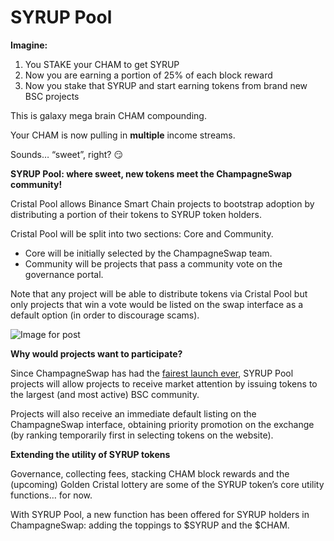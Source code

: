 # SYRUP Pool

**Imagine:**

1. You STAKE your CHAM to get SYRUP
2. Now you are earning a portion of 25% of each block reward
3. Now you stake that SYRUP and start earning tokens from brand new BSC projects

This is galaxy mega brain CHAM compounding.

Your CHAM is now pulling in **multiple** income streams.

Sounds… “sweet”, right? 😏

**SYRUP Pool: where sweet, new tokens meet the ChampagneSwap community!**

Cristal Pool allows Binance Smart Chain projects to bootstrap adoption by distributing a portion of their tokens to SYRUP token holders.

Cristal Pool will be split into two sections: Core and Community.

* Core will be initially selected by the ChampagneSwap team.
* Community will be projects that pass a community vote on the governance portal.

Note that any project will be able to distribute tokens via Cristal Pool but only projects that win a vote would be listed on the swap interface as a default option \(in order to discourage scams\).

![Image for post](https://miro.medium.com/max/3200/0*MkaAxlEeCfLlaoMt)

**Why would projects want to participate?**

Since ChampagneSwap has had the [fairest launch ever](https://medium.com/@panchamswap/the-fairest-launch-ever-5b246644ba2a), SYRUP Pool projects will allow projects to receive market attention by issuing tokens to the largest \(and most active\) BSC community.

Projects will also receive an immediate default listing on the ChampagneSwap interface, obtaining priority promotion on the exchange \(by ranking temporarily first in selecting tokens on the website\).

**Extending the utility of SYRUP tokens**

Governance, collecting fees, stacking CHAM block rewards and the \(upcoming\) Golden Cristal lottery are some of the SYRUP token’s core utility functions… for now.

With SYRUP Pool, a new function has been offered for SYRUP holders in ChampagneSwap: adding the toppings to $SYRUP and the $CHAM.

